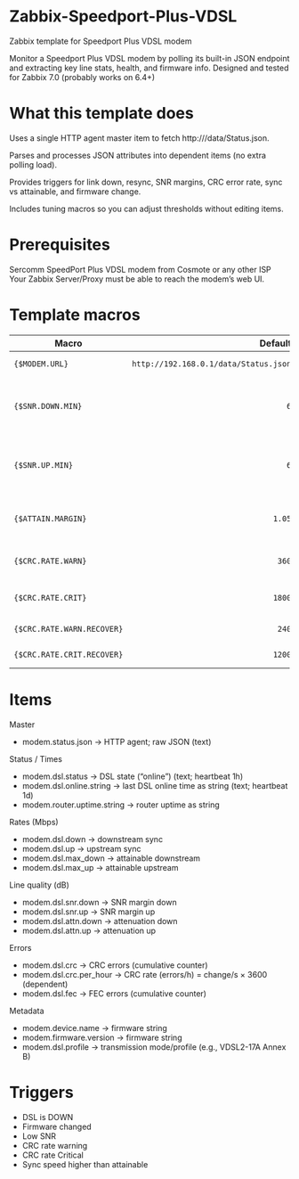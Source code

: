 # Zabbix-Speedport-Plus-VDSL
Zabbix template for Speedport Plus VDSL modem

Monitor a Speedport Plus VDSL modem by polling its built-in JSON endpoint and extracting key line stats, health, and firmware info.
Designed and tested for Zabbix 7.0 (probably works on 6.4+)

# What this template does

Uses a single HTTP agent master item to fetch http://<modem-ip>/data/Status.json.

Parses  and processes JSON attributes into dependent items (no extra polling load).

Provides triggers for link down, resync, SNR margins, CRC error rate, sync vs attainable, and firmware change.

Includes tuning macros so you can adjust thresholds without editing items.

# Prerequisites

Sercomm SpeedPort Plus VDSL modem from Cosmote or any other ISP
Your Zabbix Server/Proxy must be able to reach the modem’s web UI.

# Template macros

| Macro                      |                               Default | Purpose                                                         |
| -------------------------- | ------------------------------------: | --------------------------------------------------------------- |
| `{$MODEM.URL}`             | `http://192.168.0.1/data/Status.json` | JSON endpoint                                                   |
| `{$SNR.DOWN.MIN}`          |                                   `6` | Warn threshold for downstream SNR (dB)                          |
| `{$SNR.UP.MIN}`            |                                   `6` | Warn threshold for upstream SNR (dB)                            |
| `{$ATTAIN.MARGIN}`         |                                `1.05` | Tolerance for sync > max attainable                             |
| `{$CRC.RATE.WARN}`         |                                 `360` | CRC/h **Warning** threshold                                     |
| `{$CRC.RATE.CRIT}`         |                                `1800` | CRC/h **Critical** threshold                                    |
| `{$CRC.RATE.WARN.RECOVER}` |                                 `240` | Warning recovery                                                |
| `{$CRC.RATE.CRIT.RECOVER}` |                                `1200` | Critical recovery                                               |


# Items
Master
- modem.status.json -> HTTP agent; raw JSON (text)

Status / Times
- modem.dsl.status -> DSL state (“online”) (text; heartbeat 1h)
- modem.dsl.online.string -> last DSL online time as string (text; heartbeat 1d)
- modem.router.uptime.string -> router uptime as string

Rates (Mbps)
- modem.dsl.down -> downstream sync
- modem.dsl.up -> upstream sync
- modem.dsl.max_down -> attainable downstream
- modem.dsl.max_up -> attainable upstream

Line quality (dB)
- modem.dsl.snr.down -> SNR margin down
- modem.dsl.snr.up -> SNR margin up
- modem.dsl.attn.down -> attenuation down
- modem.dsl.attn.up -> attenuation up

Errors
- modem.dsl.crc -> CRC errors (cumulative counter)
- modem.dsl.crc.per_hour -> CRC rate (errors/h) = change/s × 3600 (dependent)
- modem.dsl.fec -> FEC errors (cumulative counter)

Metadata
- modem.device.name -> firmware string
- modem.firmware.version -> firmware string
- modem.dsl.profile -> transmission mode/profile (e.g., VDSL2-17A Annex B)

# Triggers
- DSL is DOWN
- Firmware changed
- Low SNR
- CRC rate warning
- CRC rate Critical
- Sync speed higher than attainable
